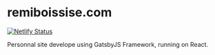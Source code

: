 # remiboissise.com

[![Netlify Status](https://api.netlify.com/api/v1/badges/d5bf659e-aec3-4a95-88cd-0201c86d93ad/deploy-status)](https://app.netlify.com/sites/remiboissise/deploys)

Personnal site develope using GatsbyJS Framework, running on React.